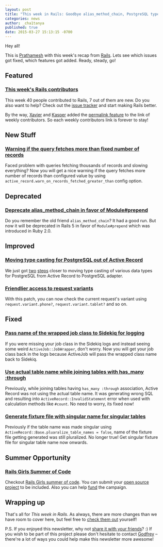 ```yaml
---
layout: post
title: "This week in Rails: Goodbye alias_method_chain, PostgreSQL typecasting and more"
categories: news
author: _cha1tanya
published: true
date: 2015-03-27 15:13:15 -0700
---
```


Hey all!

This is [Prathamesh](https://twitter.com/_cha1tanya) with this week's recap from [Rails](https://github.com/rails/rails). Lets see which issues got fixed, which features got added. Ready, steady, go!

## Featured

### [This week's Rails contributors](http://contributors.rubyonrails.org/contributors/in-time-window/20150321-20150327)

This week 40 people contributed to Rails, 7 out of them are new. Do you also want to help? Check out the [issue tracker](https://github.com/rails/rails/issues) and start making Rails better.

By the way, [Xavier](https://github.com/fxn) and [Kasper](https://github.com/kaspth) added the [permalink feature](https://github.com/fxn/rails-contributors/pull/61) to the link of weekly contributors. So each weekly contributors link is forever to stay!

## New Stuff

### [Warning if the query fetches more than fixed number of records](https://github.com/rails/rails/pull/18846)

Faced problem with queries fetching thousands of records and slowing everything? Now you will get a nice warning if the query fetches more number of records than configured value by using `active_record.warn_on_records_fetched_greater_than` config option.

## Deprecated

### [Deprecate alias_method_chain in favor of Module#prepend](https://github.com/rails/rails/pull/19434)

Do you remember the old friend `alias_method_chain`? It had a good run. But now it will be deprecated in Rails 5 in favor of `Module#prepend` which was introduced in Ruby 2.0.

## Improved

### [Moving type casting for PostgreSQL out of Active Record](https://github.com/rails/rails/pull/17650)

We just got [two](https://github.com/rails/rails/commit/cd09261846053bb40f8c859b8644b28208b6d7b9) [steps](https://github.com/rails/rails/commit/3b50a7a3e18e1ae5ea1d76927e37021f50389abc) closer to moving type casting of various data types for PostgreSQL from Active Record to PostgreSQL adapter.

### [Friendlier access to request variants](https://github.com/rails/rails/pull/18939)

With this patch, you can now check the current request's variant using `request.variant.phone?`, `request.variant.tablet?` and so on.

## Fixed

### [Pass name of the wrapped job class to Sidekiq for logging](https://github.com/rails/rails/pull/19482)

If you were missing your job class in the Sidekiq logs and instead seeing some weird `ActiveJob::JobWrapper`, don't worry. Now you will get your job class back in the logs because ActiveJob will pass the wrapped class name back to Sidekiq.

### [Use actual table name while joining tables with has\_many :through](https://github.com/rails/rails/pull/19452)

Previously, while joining tables having `has_many :through` association, Active Record was not using the actual table name. It was generating wrong SQL and resulting into `ActiveRecord::InvalidStatement` error when used with calculation methods like `#count`. No need to worry, its fixed now!

### [Generate fixture file with singular name for singular tables](https://github.com/rails/rails/pull/19540)

Previously if the table name was made singular using `ActiveRecord::Base.pluaralize_table_names = false`, name of the fixture file getting generated was still pluralized. No longer true! Get singular fixture file for singular table name now onwards.

## Summer Opportunity

### [Rails Girls Summer of Code](http://railsgirlssummerofcode.org)

Checkout [Rails Girls summer of code](http://railsgirlssummerofcode.org). You can submit your [open source project](http://railsgirlssummerofcode.org/guide/projects) to be included. Also you can help [fund](http://railsgirlssummerofcode.org/campaign) the campaign.

## Wrapping up

That's all for _This week in Rails_. As always, there are more changes than we have room to cover here, but feel free to [check them out](https://github.com/rails/rails/commits/master) yourself!

P.S. If you enjoyed this newsletter, why not [share it with your friends](https://rails-weekly.ongoodbits.com)? :) If you wish to be part of this project please don't hesitate to contact [Godfrey](mailto:godfrey@brewhouse.io) – there're a lot of ways you could help make this newsletter more awesome!


